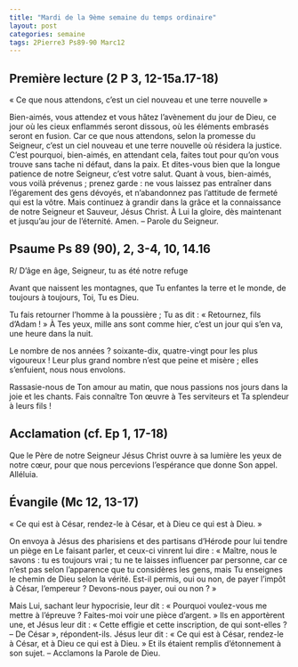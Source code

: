 ```yaml
---
title: "Mardi de la 9ème semaine du temps ordinaire"
layout: post
categories: semaine
tags: 2Pierre3 Ps89-90 Marc12  
---
```

## Première lecture (2 P 3, 12-15a.17-18)
« Ce que nous attendons, c’est un ciel nouveau et une terre nouvelle »

Bien-aimés, vous attendez et vous hâtez l’avènement du jour de Dieu,
ce jour où les cieux enflammés seront dissous, où les éléments embrasés seront en fusion.
Car ce que nous attendons, selon la promesse du Seigneur,
c’est un ciel nouveau et une terre nouvelle où résidera la justice.
C’est pourquoi, bien-aimés, en attendant cela,
faites tout pour qu’on vous trouve sans tache ni défaut, dans la paix.
Et dites-vous bien que la longue patience de notre Seigneur, c’est votre salut.
Quant à vous, bien-aimés, vous voilà prévenus ; prenez garde : 
ne vous laissez pas entraîner dans l’égarement des gens dévoyés,
et n’abandonnez pas l’attitude de fermeté qui est la vôtre.
Mais continuez à grandir dans la grâce et la connaissance de notre Seigneur et Sauveur, Jésus Christ.
À Lui la gloire, dès maintenant et jusqu’au jour de l’éternité.
Amen.
            – Parole du Seigneur.

## Psaume Ps 89 (90), 2, 3-4, 10, 14.16
R/ D’âge en âge, Seigneur, tu as été notre refuge

Avant que naissent les montagnes,
que Tu enfantes la terre et le monde,
de toujours à toujours,
Toi, Tu es Dieu.

Tu fais retourner l’homme à la poussière ;
Tu as dit : « Retournez, fils d’Adam ! »
À Tes yeux, mille ans sont comme hier,
c’est un jour qui s’en va, une heure dans la nuit.

Le nombre de nos années ? soixante-dix,
quatre-vingt pour les plus vigoureux !
Leur plus grand nombre n’est que peine et misère ;
elles s’enfuient, nous nous envolons.

Rassasie-nous de Ton amour au matin,
que nous passions nos jours dans la joie et les chants.
Fais connaître Ton œuvre à Tes serviteurs
et Ta splendeur à leurs fils !

## Acclamation (cf. Ep 1, 17-18)
Que le Père de notre Seigneur Jésus Christ ouvre à sa lumière les yeux de notre cœur,
pour que nous percevions l’espérance que donne Son appel.
Alléluia.

## Évangile (Mc 12, 13-17)
« Ce qui est à César, rendez-le à César, et à Dieu ce qui est à Dieu. »

On envoya à Jésus des pharisiens et des partisans d’Hérode 
pour lui tendre un piège en Le faisant parler, et ceux-ci vinrent lui dire :
« Maître, nous le savons : tu es toujours vrai ;
tu ne te laisses influencer par personne, 
car ce n’est pas selon l’apparence que tu considères les gens,
mais Tu enseignes le chemin de Dieu selon la vérité.
Est-il permis, oui ou non, de payer l’impôt à César, l’empereur ?
Devons-nous payer, oui ou non ? »

Mais Lui, sachant leur hypocrisie, leur dit :
« Pourquoi voulez-vous me mettre à l’épreuve ?
Faites-moi voir une pièce d’argent. »
Ils en apportèrent une, et Jésus leur dit :
« Cette effigie et cette inscription, de qui sont-elles ?
– De César », répondent-ils. Jésus leur dit :
« Ce qui est à César, rendez-le à César, et à Dieu ce qui est à Dieu. »
Et ils étaient remplis d’étonnement à son sujet.
            – Acclamons la Parole de Dieu.

